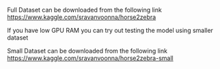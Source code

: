 Full Dataset can be downloaded from the following link https://www.kaggle.com/sravanvoonna/horse2zebra

If you have low GPU RAM you can try out testing the model using smaller dataset 

Small Dataset can be downloaded from the following link https://www.kaggle.com/sravanvoonna/horse2zebra-small
